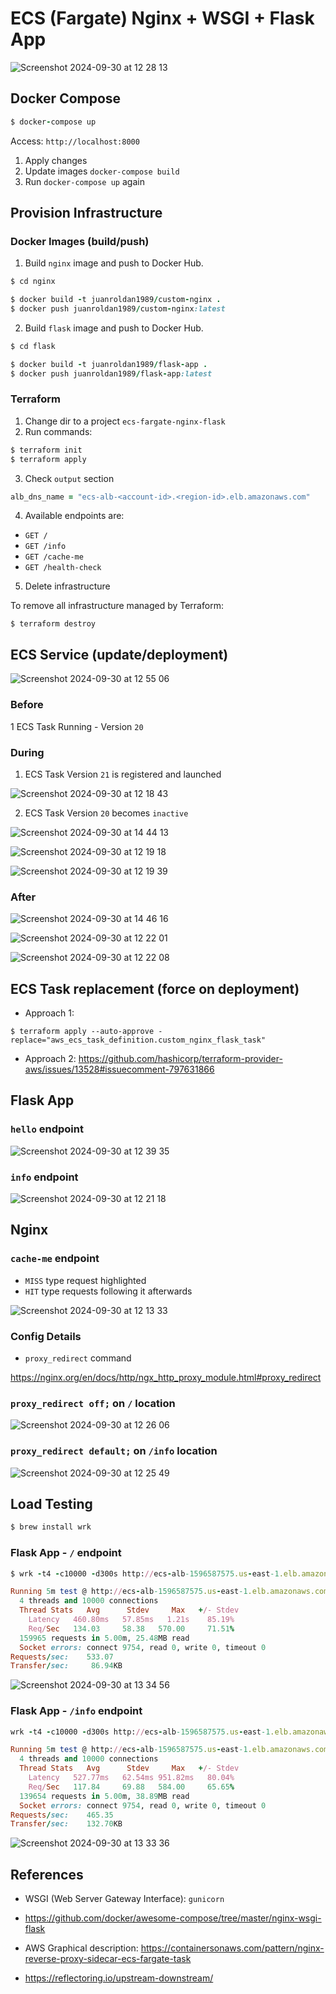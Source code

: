# ECS (Fargate) Nginx + WSGI + Flask App

![Screenshot 2024-09-30 at 12 28 13](https://github.com/user-attachments/assets/20bef5c8-8723-40b9-92be-be8427a8ee5e)

## Docker Compose

```ruby
$ docker-compose up
```

Access: `http://localhost:8000`

1. Apply changes
2. Update images `docker-compose build`
3. Run `docker-compose up` again

## Provision Infrastructure

### Docker Images (build/push)

1. Build `nginx` image and push to Docker Hub.

```ruby
$ cd nginx

$ docker build -t juanroldan1989/custom-nginx .
$ docker push juanroldan1989/custom-nginx:latest
```

2. Build `flask` image and push to Docker Hub.

```ruby
$ cd flask

$ docker build -t juanroldan1989/flask-app .
$ docker push juanroldan1989/flask-app:latest
```

### Terraform

1. Change dir to a project `ecs-fargate-nginx-flask`
2. Run commands:

```ruby
$ terraform init
$ terraform apply
```

3. Check `output` section

```ruby
alb_dns_name = "ecs-alb-<account-id>.<region-id>.elb.amazonaws.com"
```

4. Available endpoints are:

- `GET /`
- `GET /info`
- `GET /cache-me`
- `GET /health-check`

5. Delete infrastructure

To remove all infrastructure managed by Terraform:

```
$ terraform destroy
```

## ECS Service (update/deployment)

![Screenshot 2024-09-30 at 12 55 06](https://github.com/user-attachments/assets/f258d3fb-09d2-4e01-b64b-9ebc1c42dcdf)

### Before

1 ECS Task Running - Version `20`

### During

1. ECS Task Version `21` is registered and launched

![Screenshot 2024-09-30 at 12 18 43](https://github.com/user-attachments/assets/b25f8f73-a811-486e-8db9-c595e82c70e8)

2. ECS Task Version `20` becomes `inactive`

![Screenshot 2024-09-30 at 14 44 13](https://github.com/user-attachments/assets/b783bd4f-fbcf-41a2-ad37-cad6bb66692d)

![Screenshot 2024-09-30 at 12 19 18](https://github.com/user-attachments/assets/f0dd834a-258c-4558-876e-4827bb92b1a4)

![Screenshot 2024-09-30 at 12 19 39](https://github.com/user-attachments/assets/ce0aa9b1-5a77-4d91-b21f-a3f9180668c4)

### After

![Screenshot 2024-09-30 at 14 46 16](https://github.com/user-attachments/assets/5978340b-a7a7-4a9b-8cd2-b1e0818cc344)

![Screenshot 2024-09-30 at 12 22 01](https://github.com/user-attachments/assets/d2bcc2c4-ca9c-491c-a8c5-6dccccef6c91)

![Screenshot 2024-09-30 at 12 22 08](https://github.com/user-attachments/assets/f1d66f78-7f2b-4226-9811-4bb96f6969be)

## ECS Task replacement (force on deployment)

- Approach 1:

```
$ terraform apply --auto-approve -replace="aws_ecs_task_definition.custom_nginx_flask_task"
```

- Approach 2:
  https://github.com/hashicorp/terraform-provider-aws/issues/13528#issuecomment-797631866

## Flask App

### `hello` endpoint

![Screenshot 2024-09-30 at 12 39 35](https://github.com/user-attachments/assets/0268c725-ab5f-48b0-8698-0aa97bcd2967)

### `info` endpoint

![Screenshot 2024-09-30 at 12 21 18](https://github.com/user-attachments/assets/50df6d33-95d3-4ed4-b63a-83a3a93b9d7f)

## Nginx

### `cache-me` endpoint

- `MISS` type request highlighted
- `HIT` type requests following it afterwards

![Screenshot 2024-09-30 at 12 13 33](https://github.com/user-attachments/assets/9cf8d577-56e3-477f-9430-1dd2809f81c8)

### Config Details

- `proxy_redirect` command

https://nginx.org/en/docs/http/ngx_http_proxy_module.html#proxy_redirect

### `proxy_redirect off;` on `/` location

![Screenshot 2024-09-30 at 12 26 06](https://github.com/user-attachments/assets/5493eac2-ee91-42b7-b831-4616ef9af0f7)

### `proxy_redirect default;` on `/info` location

![Screenshot 2024-09-30 at 12 25 49](https://github.com/user-attachments/assets/ee766562-b084-456a-a035-e0915fcc8f46)

## Load Testing

```ruby
$ brew install wrk
```

### Flask App - `/` endpoint

```ruby
$ wrk -t4 -c10000 -d300s http://ecs-alb-1596587575.us-east-1.elb.amazonaws.com/

Running 5m test @ http://ecs-alb-1596587575.us-east-1.elb.amazonaws.com/
  4 threads and 10000 connections
  Thread Stats   Avg      Stdev     Max   +/- Stdev
    Latency   460.80ms   57.85ms   1.21s    85.19%
    Req/Sec   134.03     58.38   570.00     71.51%
  159965 requests in 5.00m, 25.48MB read
  Socket errors: connect 9754, read 0, write 0, timeout 0
Requests/sec:    533.07
Transfer/sec:     86.94KB
```

![Screenshot 2024-09-30 at 13 34 56](https://github.com/user-attachments/assets/cab6b6f4-af91-442f-aac4-9502c483d898)

### Flask App - `/info` endpoint

```ruby
wrk -t4 -c10000 -d300s http://ecs-alb-1596587575.us-east-1.elb.amazonaws.com/info

Running 5m test @ http://ecs-alb-1596587575.us-east-1.elb.amazonaws.com/info
  4 threads and 10000 connections
  Thread Stats   Avg      Stdev     Max   +/- Stdev
    Latency   527.77ms   62.54ms 951.82ms   80.04%
    Req/Sec   117.84     69.88   584.00     65.65%
  139654 requests in 5.00m, 38.89MB read
  Socket errors: connect 9754, read 0, write 0, timeout 0
Requests/sec:    465.35
Transfer/sec:    132.70KB
```

![Screenshot 2024-09-30 at 13 33 36](https://github.com/user-attachments/assets/160b9f43-e588-4c50-a015-ff5e8ceaf430)

## References

- WSGI (Web Server Gateway Interface): `gunicorn`

- https://github.com/docker/awesome-compose/tree/master/nginx-wsgi-flask

- AWS Graphical description:
  https://containersonaws.com/pattern/nginx-reverse-proxy-sidecar-ecs-fargate-task

- https://reflectoring.io/upstream-downstream/
